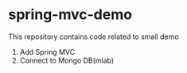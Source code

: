 # spring-mvc-demo
This repository contains code related to small demo


1. Add Spring MVC
2. Connect to Mongo DB(mlab)
